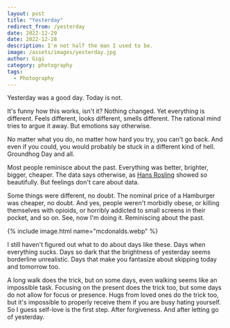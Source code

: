 ```yaml
---
layout: post
title: "Yesterday"
redirect_from: /yesterday
date: 2022-12-29
date: 2022-12-28
description: I'm not half the man I used to be.
image: /assets/images/yesterday.jpg
author: Gigi
category: photography
tags:
  - Photography
---
```


Yesterday was a good day. Today is not.

It's funny how this works, isn't it? Nothing changed. Yet everything is
different. Feels different, looks different, smells different. The rational mind
tries to argue it away. But emotions say otherwise.

No matter what you do, no matter how hard you try, you can't go back. And even
if you could, you would probably be stuck in a different kind of hell. Groundhog
Day and all.

Most people reminisce about the past. Everything was better, brighter, bigger,
cheaper. The data says otherwise, as [Hans
Rosling](https://youtu.be/hVimVzgtD6w) showed so beautifully. But feelings don't
care about data. 

Some things were different, no doubt. The nominal price of a Hamburger was
cheaper, no doubt. And yes, people weren't morbidly obese, or killing themselves
with opioids, or horribly addicted to small screens in their pocket, and so on.
See, now I'm doing it. Reminiscing about the past.

{% include image.html name="mcdonalds.webp" %}

I still haven't figured out what to do about days like these. Days when
everything sucks. Days so dark that the brightness of yesterday seems borderline
unrealistic. Days that make you fantasize about skipping today and tomorrow too.

A long walk does the trick, but on some days, even walking seems like an
impossible task. Focusing on the present does the trick too, but some days do
not allow for focus or presence. Hugs from loved ones do the trick too, but it's
impossible to properly receive them if you are busy hating yourself. So I guess
self-love is the first step. After forgiveness. And after letting go of
yesterday. 

